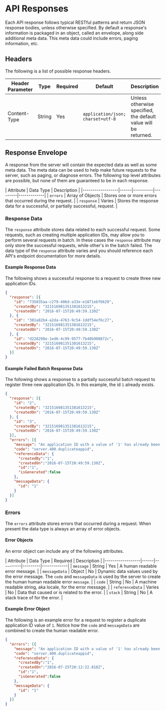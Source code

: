 # API Responses
Each API response follows typical RESTful patterns and return JSON response bodies, unless otherwise specified.  By default a response's information is packaged in an object, called an envelope, along side additional meta data.  This meta data could include errors, paging information, etc.  

## Headers
The following is a list of possible response headers.

| Header Parameter | Type | Required | Default | Description |
|------------------|------|----------|---------|-------------|
| Content-Type | String | Yes | ```application/json; charset=utf-8``` | Unless otherwise specified, the default value will be returned. |


## Response Envelope
A response from the server will contain the expected data as well as some meta data.  The meta data can be used to help make future requests to the server, such as paging, or diagnose errors.  The following top level attributes are possible, but none of them are guaranteed to be in each response.

| Attribute | Data Type | Description |
|------------------|------|----------|---------|-------------|
| ```errors``` | Array of Objects | Stores one or more errors that occurred during the request. |
| ```response``` | Varies | Stores the response data for a successful, or partially successful, request. |

### Response Data
The ```response``` attribute stores data related to each successful request.  Some requests, such as creating multiple application IDs, may allow you to perform several requests in batch.  In these cases the ```response``` attribute may only store the successful requests, while other's in the batch failed.  The data type of the ```response``` attribute varies and you should reference each API's endpoint documentation for more details.

#### Example Response Data
The following shows a successful response to a request to create three new application IDs.
```json
{
  "response": [{
    "id": "735035aa-c279-406d-a33e-e1871ebf6629",
    "createdBy": "321516981351381613215",
    "createdOn": "2016-07-15T20:49:59.130Z"
  }, {
    "id": "301a82b4-a2da-4763-9c54-1ddf54ef6c27",
    "createdBy": "321516981351381613215",
    "createdOn": "2016-07-15T20:49:59.130Z"
  }, {
    "id": "d228298e-1ed6-4c99-9577-7b48b908872c",
    "createdBy": "321516981351381613215",
    "createdOn": "2016-07-15T20:49:59.130Z"
  }]
}
```

#### Example Failed Batch Response Data
The following shows a response to a partially successful batch request to register three new application IDs.  In this example, the id ```1``` already exists.
```json
{
  "response": [{
    "id": "2",
    "createdBy": "321516981351381613215",
    "createdOn": "2016-07-15T20:49:59.130Z"
  }, {
    "id": "3",
    "createdBy": "321516981351381613215",
    "createdOn": "2016-07-15T20:49:59.130Z"
  }],
  "errors": [{
    "message": "An application ID with a value of '1' has already been registered.",
    "code": "server.400.duplicateappid",
    "referenceData": {
      "createdBy":"1",
      "createdOn":"2016-07-15T20:49:59.130Z",
      "id":"1",
      "isGenerated":false
    },
    "messageData": {
      "id": "1"
    }
  }]
}
```

### Errors
The ```errors``` attribute stores errors that occurred during a request.  When present the data type is always an array of error objects.

#### Error Objects
An error object can include any of the following attributes.

| Attribute | Data Type | Required | Description |
|------------------|------|----------|---------|-------------|
| ```message``` | String | Yes | A human readable error message.  |
| ```messageData``` | Object | No | Dynamic data values used by the error message.  The ```code``` and ```messageData``` is used by the server to create the human human readable error ```message```. |
| ```code``` | String | No | A machine readable string, aka locale, for the error message.  |
| ```referenceData``` | Varies | No | Data that caused or is related to the error. |
| ```stack``` | String | No | A stack trace of for the error. |

#### Example Error Object
The following is an example error for a request to register a duplicate application ID value of ```1```.  Notice how the ```code``` and ```messageData``` are combined to create the human readable error.   

```json
{
  "errors": [{
    "message": "An application ID with a value of '1' has already been registered.",
    "code": "server.400.duplicateappid",
    "referenceData": {
      "createdBy":"1",
      "createdOn":"2016-07-25T20:12:22.818Z",
      "id":"1",
      "isGenerated":false
    },
    "messageData": {
      "id": "1"
    }
  }]
}
```
